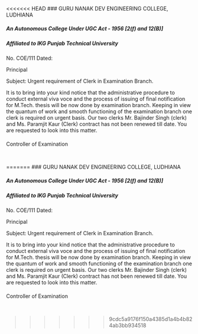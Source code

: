 <<<<<<< HEAD
﻿### GURU NANAK DEV ENGINEERING COLLEGE, LUDHIANA

##### An Autonomous College Under UGC Act - 1956 [2(f) and 12(B)]

##### Affiliated to IKG Punjab Technical University



No. COE/111           Dated:



Principal

Subject: Urgent requirement of Clerk in Examination Branch.

It is to bring into your kind notice that the administrative procedure to conduct external viva voce and the process of issuing of final notification for M.Tech. thesis will be now done by examination branch. Keeping in view the quantum of work and smooth functioning of the examination branch one clerk is required on urgent basis. Our two clerks Mr. Bajinder Singh (clerk) and Ms. Paramjit Kaur (Clerk) contract has not been renewed till date. You are requested to look into this matter.   



#### 

#### 



Controller of Examination




    


=======
﻿### GURU NANAK DEV ENGINEERING COLLEGE, LUDHIANA

##### An Autonomous College Under UGC Act - 1956 [2(f) and 12(B)]

##### Affiliated to IKG Punjab Technical University



No. COE/111           Dated:



Principal

Subject: Urgent requirement of Clerk in Examination Branch.

It is to bring into your kind notice that the administrative procedure to conduct external viva voce and the process of issuing of final notification for M.Tech. thesis will be now done by examination branch. Keeping in view the quantum of work and smooth functioning of the examination branch one clerk is required on urgent basis. Our two clerks Mr. Bajinder Singh (clerk) and Ms. Paramjit Kaur (Clerk) contract has not been renewed till date. You are requested to look into this matter.   



#### 

#### 



Controller of Examination




    


>>>>>>> 9cdc5a9176f150a4385d1a4b4b824ab3bb934518
